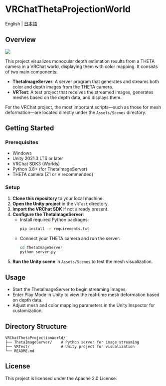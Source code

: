 # VRChatThetaProjectionWorld
English | [日本語](README-ja.md)

## Overview

![](./figs/test.gif)

This project visualizes monocular depth estimation results from a THETA camera in a VRChat world, displaying them with color mapping. It consists of two main components:

- **ThetaImageServer**: A server program that generates and streams both color and depth images from the THETA camera.
- **VRTest**: A test project that receives the streamed images, generates meshes based on the depth data, and displays them.

For the VRChat project, the most important scripts—such as those for mesh deformation—are located directly under the `Assets/Scenes` directory.

## Getting Started

### Prerequisites

- Windows
- Unity 2021.3 LTS or later
- VRChat SDK3 (Worlds)
- Python 3.8+ (for ThetaImageServer)
- THETA camera (Z1 or V recommended)

### Setup

1. **Clone this repository** to your local machine.
2. **Open the Unity project** in the `VRTest` directory.
3. **Import the VRChat SDK** if not already present.
4. **Configure the ThetaImageServer**:
    - Install required Python packages:  
      ```bash
      pip install -r requirements.txt
      ```
    - Connect your THETA camera and run the server:
      ```bash
      cd ThetaImageServer
      python server.py
      ```
5. **Run the Unity scene** in `Assets/Scenes` to test the mesh visualization.

## Usage

- Start the ThetaImageServer to begin streaming images.
- Enter Play Mode in Unity to view the real-time mesh deformation based on depth data.
- Adjust mesh and color mapping parameters in the Unity Inspector for customization.

## Directory Structure

```
VRChatThetaProjectionWorld/
├── ThetaImageServer/    # Python server for image streaming
├── VRTest/              # Unity project for visualization
└── README.md
```

## License

This project is licensed under the Apache 2.0 License.